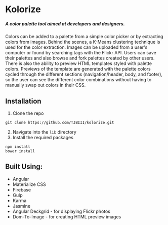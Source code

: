 # Kolorize
##### A color palette tool aimed at developers and designers. 
Colors can be added to a palette from a simple color picker or by extracting colors from images. Behind the scenes, a K-Means clustering technique is used for the color extraction. Images can be uploaded from a user's computer or found by searching tags with the Flickr API. Users can save their palettes and also browse and fork palettes created by other users. There is also the ability to preview HTML templates styled with palette colors. Previews of the template are generated with the palette colors cycled through the different sections (navigation/header, body, and footer), so the user can see the different color combinations without having to manually swap out colors in their CSS.

## Installation
1. Clone the repo
```
git clone https://github.com/TJBIII/kolorize.git
```
2. Navigate into the `lib` directory
3. Install the required packages
```
npm install
bower install
```


## Built Using:
* Angular
* Materialize CSS
* Firebase
* Gulp
* Karma
* Jasmine
* Angular Deckgrid - for displaying Flickr photos
* Dom-To-Image - for creating HTML preview images